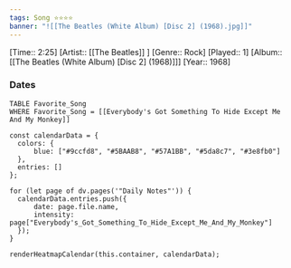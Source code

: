 ```yaml
---
tags: Song ⭐⭐⭐⭐ 
banner: "![[The Beatles (White Album) [Disc 2] (1968).jpg]]"
---
```

[Time:: 2:25]
[Artist:: [[The Beatles]] ]
[Genre:: Rock]
[Played:: 1]
[Album:: [[The Beatles (White Album) [Disc 2] (1968)]]]
[Year:: 1968]
### Dates
````dataview
TABLE Favorite_Song
WHERE Favorite_Song = [[Everybody's Got Something To Hide Except Me And My Monkey]]
````
  ```dataviewjs
const calendarData = { 
	colors: { 
		blue: ["#9ccfd8", "#5BAAB8", "#57A1BB", "#5da8c7", "#3e8fb0"] 
	}, 
	entries: [] 
}; 

for (let page of dv.pages('"Daily Notes"')) { 
	calendarData.entries.push({ 
		date: page.file.name, 
		intensity: page["Everybody's_Got_Something_To_Hide_Except_Me_And_My_Monkey"]
	}); 
} 

renderHeatmapCalendar(this.container, calendarData);
```
